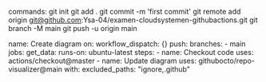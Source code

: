 commands: 
    git init
    git add .
    git commit -m 'first commit'
    git remote add origin git@github.com:Ysa-04/examen-cloudsystemen-githubactions.git
    git branch -M main
    git push -u origin main 


name: Create diagram
on:
  workflow_dispatch: {}
  push:
    branches:
      - main
jobs:
  get_data:
    runs-on: ubuntu-latest
    steps:
      - name: Checkout code
        uses: actions/checkout@master
      - name: Update diagram
        uses: githubocto/repo-visualizer@main
        with:
          excluded_paths: "ignore,.github"